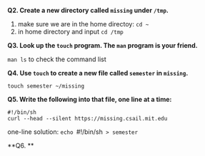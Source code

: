 **Q2. Create a new directory called `missing` under `/tmp`.**

1. make sure we are in the home directoy: `cd ~`
2. in home directory and input `cd /tmp`

**Q3. Look up the `touch` program. The `man` program is your friend.**

`man ls` to check the command list

**Q4. Use `touch` to create a new file called `semester` in `missing`.**

`touch semester ~/missing`

**Q5. Write the following into that file, one line at a time:**

```
#!/bin/sh
curl --head --silent https://missing.csail.mit.edu
```

one-line solution: `echo `#!/bin/sh` > semester`

**Q6. **
